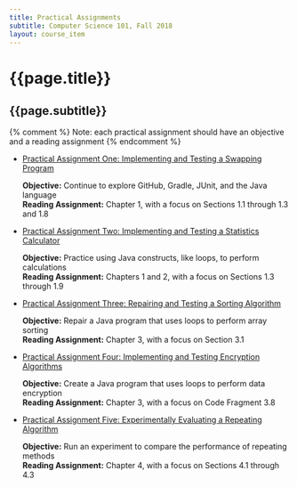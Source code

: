 ```yaml
---
title: Practical Assignments
subtitle: Computer Science 101, Fall 2018
layout: course_item
---
```


# {{page.title}}
## {{page.subtitle}}

{% comment %} Note: each practical assignment should have an objective and a reading assignment {% endcomment %}

<ul>

<li><a href="https://github.com/Allegheny-Computer-Science-101-F2018/cs101-F2018-sheets/releases/download/cs101F2018_sheets-2.0.0/cs101F2018_practical01.pdf">Practical Assignment One: Implementing and Testing a Swapping Program</a> <p><b>Objective:</b> Continue to explore GitHub, Gradle, JUnit, and the Java language<br><b>Reading Assignment:</b> Chapter 1, with a focus on Sections 1.1 through 1.3 and 1.8</p>

<li><a href="https://github.com/Allegheny-Computer-Science-101-F2018/cs101-F2018-sheets/releases/download/cs101F2018_sheets-4.0.0/cs101F2018_practical02.pdf">Practical Assignment Two: Implementing and Testing a Statistics Calculator</a> <p><b>Objective:</b> Practice using Java constructs, like loops, to perform calculations<br><b>Reading Assignment:</b> Chapters 1 and 2, with a focus on Sections 1.3 through 1.9</p>

<li><a href="https://github.com/Allegheny-Computer-Science-101-F2018/cs101-F2018-sheets/releases/download/cs101F2018_sheets-6.0.0/cs101F2018_practical03.pdf">Practical Assignment Three: Repairing and Testing a Sorting Algorithm</a> <p><b>Objective:</b> Repair a Java program that uses loops to perform array sorting<br><b>Reading Assignment:</b> Chapter 3, with a focus on Section 3.1</p>

<li><a href="https://github.com/Allegheny-Computer-Science-101-F2018/cs101-F2018-sheets/releases/download/cs101F2018_sheets-8.0.0/cs101F2018_practical04.pdf">Practical Assignment Four: Implementing and Testing Encryption Algorithms</a> <p><b>Objective:</b> Create a Java program that uses loops to perform data encryption<br><b>Reading Assignment:</b> Chapter 3, with a focus on Code Fragment 3.8</p>

<li><a href="https://github.com/Allegheny-Computer-Science-101-F2018/cs101-F2018-sheets/releases/download/cs101F2018_sheets-14.0.0/cs101F2018_practical05.pdf">Practical Assignment Five: Experimentally Evaluating a Repeating Algorithm</a> <p><b>Objective:</b> Run an experiment to compare the performance of repeating methods<br><b>Reading Assignment:</b> Chapter 4, with a focus on Sections 4.1 through 4.3</p>

</ul>

